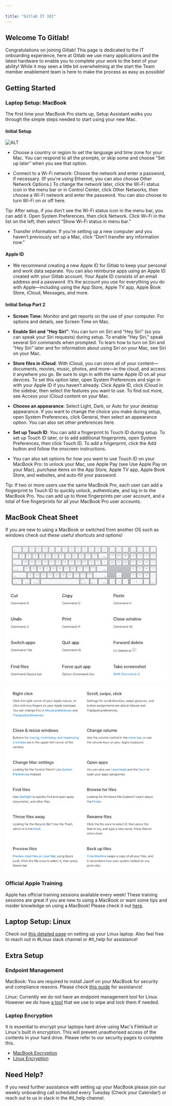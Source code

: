 ```yaml
---

title: "Gitlab IT 101"
---
```








## Welcome To Gitlab!

Congratulations on joining Gitlab! This page is dedicated to the IT onboarding experience, here at Gitlab we use many applications and the latest hardware to enable you to complete your work to the best of your ability! While it may seen a little bit overwhelming at the start the Team member enablement team is here to make the process as easy as possible!

## Getting Started

### Laptop Setup: MacBook

The first time your MacBook Pro starts up, Setup Assistant walks you through the simple steps needed to start using your new Mac.

#### Initial Setup

![ALT](https://help.apple.com/assets/5F46CA8B094622AD463B4A64/5F46CA9D094622AD463B4A8A/en_US/cd2f81cf603fecfcc05525948f6f84fb.png)


- Choose a country or region to set the language and time zone for your Mac. You can respond to all the prompts, or skip some and choose “Set up later” when you see that option.

- Connect to a Wi-Fi network: Choose the network and enter a password, if necessary. (If you're using Ethernet, you can also choose Other Network Options.) To change the network later, click the Wi-Fi status icon  in the menu bar or in Control Center, click Other Networks, then choose a Wi-Fi network and enter the password. You can also choose to turn Wi-Fi on or off here.

Tip: After setup, if you don’t see the Wi-Fi status icon in the menu bar, you can add it. Open System Preferences, then click Network. Click Wi-Fi in the list on the left, then select “Show Wi-Fi status in menu bar.”

- Transfer information: If you’re setting up a new computer and you haven’t previously set up a Mac, click “Don’t transfer any information now.”

#### Apple ID

- We recommend creating a new Apple ID for Gitlab to keep your personal and work data separate. You can also reimburse apps using an Apple ID created with your Gitlab account. Your Apple ID consists of an email address and a password. It’s the account you use for everything you do with Apple—including using the App Store, Apple TV app, Apple Book Store, iCloud, Messages, and more.

#### Initial Setup Part 2

- **Screen Time:** Monitor and get reports on the use of your computer. For options and details, see Screen Time on Mac.

- **Enable Siri and “Hey Siri”**: You can turn on Siri and “Hey Siri” (so you can speak your Siri requests) during setup. To enable “Hey Siri,” speak several Siri commands when prompted. To learn how to turn on Siri and “Hey Siri” later and for information about using Siri on your Mac, see Siri on your Mac.

- **Store files in iCloud**: With iCloud, you can store all of your content—documents, movies, music, photos, and more—in the cloud, and access it anywhere you go. Be sure to sign in with the same Apple ID on all your devices. To set this option later, open System Preferences and sign in with your Apple ID if you haven’t already. Click Apple ID, click iCloud in the sidebar, then select the features you want to use. To find out more, see Access your iCloud content on your Mac.

- **Choose an appearance**: Select Light, Dark, or Auto for your desktop appearance. If you want to change the choice you make during setup, open System Preferences, click General, then select an appearance option. You can also set other preferences here.

- **Set up Touch ID**: You can add a fingerprint to Touch ID during setup. To set up Touch ID later, or to add additional fingerprints, open System Preferences, then click Touch ID. To add a fingerprint, click the Add button and follow the onscreen instructions.

- You can also set options for how you want to use Touch ID on your MacBook Pro: to unlock your Mac, use Apple Pay (see Use Apple Pay on your Mac), purchase items on the App Store, Apple TV app, Apple Book Store, and websites, and auto-fill your password.

Tip: If two or more users use the same MacBook Pro, each user can add a fingerprint to Touch ID to quickly unlock, authenticate, and log in to the MacBook Pro. You can add up to three fingerprints per user account, and a total of five fingerprints for all your MacBook Pro user accounts.

## MacBook Cheat Sheet

If you are new to using a MacBook or switched from another OS such as windows check out these useful shortcuts and options!

![mactips2.png](mactips2.png)

![mactips1.png](mactips1.png)

### Official Apple Training

Apple has official training sessions available every week! These training sessions are great if you are new to using a MacBook or want some tips and insider knowledge on using a MacBook! Please check it out [here](https://events.apple.com/content/events/pst/us/en/default.html?token=xww6uj7woR0X9A3Y9qIMRkNVdH60MurN7MAvJSY75sHQxWqaTEhMjEmalXqC7MMJuZhb5dzJ1P9mLUXaAAfCMipX6qVTaNqFY_njjpamZQfrSbMYEpe-edwBN1r5nI4t-GCxEY8&a=1&l=e).

## Laptop Setup: Linux

Check out [this detailed page](/handbook/tools-and-tips/linux/) on setting up your Linux laptop. Also feel free to reach out in #Linux slack channel or #it_help for assistance!

## Extra Setup

### Endpoint Management

MacBook: You are required to install Jamf on your MacBook for security and compliance reasons. Please check [this guide](https://about.gitlab.com/handbook/business-technology/end-user-services/onboarding-access-requests/endpoint-management/jamf/#enrolling-in-jamf) for assistance!

Linux: Currently we do not have an endpoint management tool for Linux. However we do have [a tool](https://about.gitlab.com/handbook/business-technology/end-user-services/onboarding-access-requests/#fleet-intelligence--remote-lockwipe) that we use to wipe and lock them if needed.

### Laptop Encryption

It is essential to encrypt your laptops hard drive using Mac's FileVault or Linux's built in encryption. This will prevent unauthorised access of the contents in your hard drive. Please refer to our security pages to complete this.

- [MacBook Encryption](/handbook/business-technology/it/security/system-configuration/#laptop-or-desktop-system-configuration)
- [Linux Encryption](/handbook/tools-and-tips/linux/#initial-installation)


## Need Help?

If you need further assistance with setting up your MacBook please join our weekly onboarding call scheduled every Tuesday (Check your Calendar!) or reach out to us in slack in the #it_help channel.
